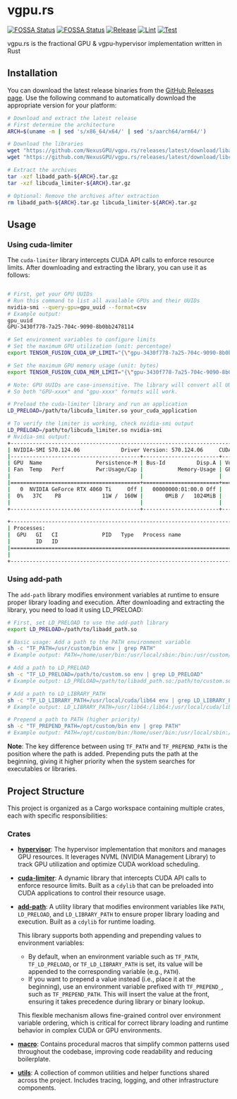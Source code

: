 # vgpu.rs

[![FOSSA Status](https://app.fossa.com/api/projects/git%2Bgithub.com%2FNexusGPU%2Fvgpu.rs.svg?type=shield&issueType=license)](https://app.fossa.com/projects/git%2Bgithub.com%2FNexusGPU%2Fvgpu.rs?ref=badge_shield&issueType=license)
[![FOSSA Status](https://app.fossa.com/api/projects/git%2Bgithub.com%2FNexusGPU%2Fvgpu.rs.svg?type=shield&issueType=security)](https://app.fossa.com/projects/git%2Bgithub.com%2FNexusGPU%2Fvgpu.rs?ref=badge_shield&issueType=security)
[![Release](https://github.com/NexusGPU/vgpu.rs/actions/workflows/release.yml/badge.svg)](https://github.com/NexusGPU/vgpu.rs/actions/workflows/release.yml)
[![Lint](https://github.com/NexusGPU/vgpu.rs/actions/workflows/lint.yml/badge.svg)](https://github.com/NexusGPU/vgpu.rs/actions/workflows/lint.yml)
[![Test](https://github.com/NexusGPU/vgpu.rs/actions/workflows/test.yml/badge.svg)](https://github.com/NexusGPU/vgpu.rs/actions/workflows/test.yml)

vgpu.rs is the fractional GPU & vgpu-hypervisor implementation written in Rust

## Installation

You can download the latest release binaries from the
[GitHub Releases page](https://github.com/NexusGPU/vgpu.rs/releases). Use the
following command to automatically download the appropriate version for your
platform:

```bash
# Download and extract the latest release
# First determine the architecture
ARCH=$(uname -m | sed 's/x86_64/x64/' | sed 's/aarch64/arm64/')

# Download the libraries
wget "https://github.com/NexusGPU/vgpu.rs/releases/latest/download/libadd_path-${ARCH}.tar.gz"
wget "https://github.com/NexusGPU/vgpu.rs/releases/latest/download/libcuda_limiter-${ARCH}.tar.gz"

# Extract the archives
tar -xzf libadd_path-${ARCH}.tar.gz
tar -xzf libcuda_limiter-${ARCH}.tar.gz

# Optional: Remove the archives after extraction
rm libadd_path-${ARCH}.tar.gz libcuda_limiter-${ARCH}.tar.gz
```

## Usage

### Using cuda-limiter

The `cuda-limiter` library intercepts CUDA API calls to enforce resource limits. After downloading and extracting the library, you can
use it as follows:

```bash

# First, get your GPU UUIDs
# Run this command to list all available GPUs and their UUIDs
nvidia-smi --query-gpu=gpu_uuid --format=csv
# Example output:
gpu_uuid
GPU-3430f778-7a25-704c-9090-8b0bb2478114

# Set environment variables to configure limits
# Set the maximum GPU utilization (unit: percentage)
export TENSOR_FUSION_CUDA_UP_LIMIT="{\"gpu-3430f778-7a25-704c-9090-8b0bb2478114\": 10}"

# Set the maximum GPU memory usage (unit: bytes)
export TENSOR_FUSION_CUDA_MEM_LIMIT="{\"gpu-3430f778-7a25-704c-9090-8b0bb2478114\": 1073741824}"

# Note: GPU UUIDs are case-insensitive. The library will convert all UUIDs to lowercase internally.
# So both "GPU-xxxx" and "gpu-xxxx" formats will work.

# Preload the cuda-limiter library and run an application
LD_PRELOAD=/path/to/libcuda_limiter.so your_cuda_application

# To verify the limiter is working, check nvidia-smi output
LD_PRELOAD=/path/to/libcuda_limiter.so nvidia-smi
# Nvidia-smi output:
+-----------------------------------------------------------------------------------------+
| NVIDIA-SMI 570.124.06             Driver Version: 570.124.06     CUDA Version: 12.8     |
|-----------------------------------------+------------------------+----------------------+
| GPU  Name                 Persistence-M | Bus-Id          Disp.A | Volatile Uncorr. ECC |
| Fan  Temp   Perf          Pwr:Usage/Cap |           Memory-Usage | GPU-Util  Compute M. |
|                                         |                        |               MIG M. |
|=========================================+========================+======================|
|   0  NVIDIA GeForce RTX 4060 Ti     Off |   00000000:01:00.0 Off |                  N/A |
|  0%   37C    P8             11W /  160W |       0MiB /   1024MiB |      0%      Default |
|                                         |                        |                  N/A |
+-----------------------------------------+------------------------+----------------------+

+-----------------------------------------------------------------------------------------+
| Processes:                                                                              |
|  GPU   GI   CI              PID   Type   Process name                        GPU Memory |
|        ID   ID                                                               Usage      |
|=========================================================================================|
|                                                                                         |
+-----------------------------------------------------------------------------------------+


```

### Using add-path

The `add-path` library modifies environment variables at runtime to ensure
proper library loading and execution. After downloading and extracting the
library, you need to load it using LD_PRELOAD:

```bash
# First, set LD_PRELOAD to use the add-path library
export LD_PRELOAD=/path/to/libadd_path.so

# Basic usage: Add a path to the PATH environment variable
sh -c "TF_PATH=/usr/custom/bin env | grep PATH"
# Example output: PATH=/home/user/bin:/usr/local/sbin:/bin:/usr/custom/bin

# Add a path to LD_PRELOAD
sh -c "TF_LD_PRELOAD=/path/to/custom.so env | grep LD_PRELOAD"
# Example output: LD_PRELOAD=/path/to/libadd_path.so:/path/to/custom.so

# Add a path to LD_LIBRARY_PATH
sh -c "TF_LD_LIBRARY_PATH=/usr/local/cuda/lib64 env | grep LD_LIBRARY_PATH"
# Example output: LD_LIBRARY_PATH=/usr/lib64:/lib64:/usr/local/cuda/lib64

# Prepend a path to PATH (higher priority)
sh -c "TF_PREPEND_PATH=/opt/custom/bin env | grep PATH"
# Example output: PATH=/opt/custom/bin:/home/user/bin:/usr/local/sbin:/usr/local/bin:/usr/sbin:/usr/bin:/sbin:/bin
```

**Note**: The key difference between using `TF_PATH` and `TF_PREPEND_PATH` is the position where the path is added. Prepending puts the path at the beginning, giving it higher priority when the system searches for executables or libraries.

## Project Structure

This project is organized as a Cargo workspace containing multiple crates, each
with specific responsibilities:

### Crates

- [**hypervisor**](crates/hypervisor): The hypervisor implementation that
  monitors and manages GPU resources. It leverages NVML (NVIDIA Management
  Library) to track GPU utilization and optimize CUDA workload scheduling.

- [**cuda-limiter**](crates/cuda-limiter): A dynamic library that intercepts
  CUDA API calls to enforce resource limits. Built as a
  `cdylib` that can be preloaded into CUDA applications to control their
  resource usage.

- [**add-path**](crates/add-path): A utility library that modifies environment
  variables like `PATH`, `LD_PRELOAD`, and `LD_LIBRARY_PATH` to ensure proper
  library loading and execution. Built as a `cdylib` for runtime loading.

  This library supports both appending and prepending values to environment
  variables:
  - By default, when an environment variable such as `TF_PATH`, `TF_LD_PRELOAD`,
    or `TF_LD_LIBRARY_PATH` is set, its value will be appended to the
    corresponding variable (e.g., `PATH`).
  - If you want to prepend a value instead (i.e., place it at the beginning),
    use an environment variable prefixed with `TF_PREPEND_`, such as
    `TF_PREPEND_PATH`. This will insert the value at the front, ensuring it
    takes precedence during library or binary lookup.

  This flexible mechanism allows fine-grained control over environment variable
  ordering, which is critical for correct library loading and runtime behavior
  in complex CUDA or GPU environments.

- [**macro**](crates/macro): Contains procedural macros that simplify common
  patterns used throughout the codebase, improving code readability and reducing
  boilerplate.

- [**utils**](crates/utils): A collection of common utilities and helper
  functions shared across the project. Includes tracing, logging, and other
  infrastructure components.
